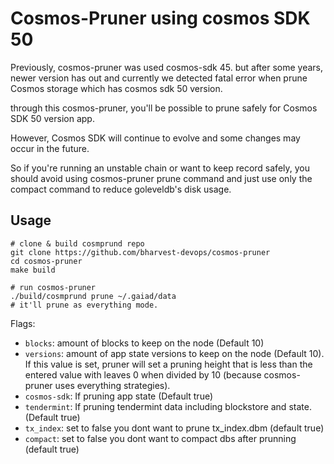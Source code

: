 # Cosmos-Pruner using cosmos SDK 50
Previously, cosmos-pruner was used cosmos-sdk 45.
but after some years, newer version has out and currently we detected fatal error when prune Cosmos storage which has cosmos sdk 50 version.

through this cosmos-pruner, you'll be possible to prune safely for Cosmos SDK 50 version app.


However, Cosmos SDK will continue to evolve and some changes may occur in the future.

So if you're running an unstable chain or want to keep record safely, 
you should avoid using cosmos-pruner prune command and just use only the compact command to reduce goleveldb's disk usage.





## Usage

```
# clone & build cosmprund repo
git clone https://github.com/bharvest-devops/cosmos-pruner
cd cosmos-pruner
make build

# run cosmos-pruner 
./build/cosmprund prune ~/.gaiad/data
# it'll prune as everything mode.
```

Flags: 

- `blocks`: amount of blocks to keep on the node (Default 10)
- `versions`: amount of app state versions to keep on the node (Default 10). If this value is set, pruner will set a pruning height that is less than the entered value with leaves 0 when divided by 10 (because cosmos-pruner uses everything strategies). 
- `cosmos-sdk`: If pruning app state (Default true)
- `tendermint`: If pruning tendermint data including blockstore and state. (Default true)
- `tx_index`: set to false you dont want to prune tx_index.dbm (default true)
- `compact`: set to false you dont want to compact dbs after prunning (default true)
